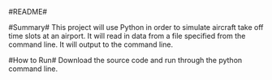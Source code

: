 #README#

#Summary#
This project will use Python in order to simulate aircraft take off time slots at an airport.
It will read in data from a file specified from the command line. It will output to the command line.


#How to Run#
Download the source code and run through the python command line.
